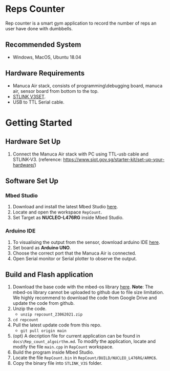 # Reps Counter

Rep counter is a smart gym application to record the number of reps an user have done with dumbbells.

## Recommended System
* Windows, MacOS, Ubuntu 18.04

## Hardware Requirements
* Manuca Air stack, consists of programming\debugging board, manuca air, sensor board from bottom to the top.
* [STLINK V3SET](https://www.st.com/en/development-tools/stlink-v3set.html).
* USB to TTL Serial cable.

# Getting Started

## Hardware Set Up
1. Connect the Manuca Air stack with PC using TTL-usb cable and STLINK-V3. (reference: https://www.siot.gov.sg/starter-kit/set-up-your-hardware/)

## Software Set Up

### Mbed Studio

1. Download and install the latest Mbed Studio [here](https://os.mbed.com/studio/).
3. Locate and open the workspace `RepCount`.
2. Set Target as **NUCLEO-L476RG** inside Mbed Studio.

### Arduino IDE
1. To visualising the output from the sensor, download arduino IDE [here](https://www.arduino.cc/en/software).
2. Set board as **Arduino UNO**.
3. Choose the correct port that the Manuca Air is connected.
3. Open Serial monitor or Serial plotter to observe the output.

## Build and Flash application

1. Download the base code with the mbed-os library [here](https://drive.google.com/drive/folders/1or_4bsE6CyxNxOh8ZdXjUYpasFRZvgPO?usp=sharing). **Note**: The mbed-os library cannot be uploaded to github due to file size limitation. We highly recommend to download the code from Google Drive and update the code from github.
3. Unzip the code. 
      * `unzip repcount_23062021.zip`
5. `cd repcount`
6. Pull the latest update code from this repo.
      * `git pull origin main`
7. (opt) A decription file for current application can be found in `docs\Rep_count_algoirthm.md`. To modify the application, locate and modify the file `main.cpp` in `RepCount` workspace. 
8. Build the program inside Mbed Studio.
9. Locate the file `RepCount.bin` in `RepCount/BUILD/NUCLEO_L476RG/ARMC6`.
10. Copy the binary file into `STLINK_V3S` folder.

